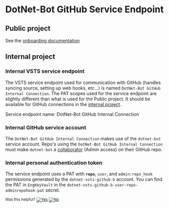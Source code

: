 # DotNet-Bot GitHub Service Endpoint

## Public project

See the [onboarding documentation](https://github.com/dotnet/arcade/blob/main/Documentation/AzureDevOps/AzureDevOpsOnboarding.md#github-connections)

## Internal project

### Internal VSTS service endpoint

The VSTS service endpoint used for communication with GitHub (handles syncing source, setting up web hooks, etc...) is named `DotNet-Bot GitHub Internal Connection`.  The PAT scopes used for the service endpoint are slightly different than what is used for the Public project.  It should be available for GitHub connections in the [internal project](https://dnceng.visualstudio.com/internal).

Service endpoint name: DotNet-Bot GitHub Internal Connection

### Internal GitHub service account

The `DotNet-Bot GitHub Internal Connection` makes use of the `dotnet-bot` service account.  Repo's using the `DotNet-Bot GitHub Internal Connection` must make `dotnet-bot` a [collaborator](https://help.github.com/articles/permission-levels-for-a-user-account-repository/#collaborator-access-on-a-repository-owned-by-a-user-account) (Admin access) on their GitHub repo.

### Internal personal authentication token

The service endpoint uses a PAT with **`repo`**, `user`, and `admin:repo_hook` permissions generated by the `dotnet-vsts-github-b` account.  You can find the PAT in `EngKeyVault` in the `dotnet-vsts-github-b-user-repo-adminrepohook-pat` secret.


<!-- Begin Generated Content: Doc Feedback -->
<sub>Was this helpful? [![Yes](https://helix.dot.net/f/ip/5?p=Documentation%5CProject-Docs%5CVSTS%5Cdotnet-bot-github-service-endpoint.md)](https://helix.dot.net/f/p/5?p=Documentation%5CProject-Docs%5CVSTS%5Cdotnet-bot-github-service-endpoint.md) [![No](https://helix.dot.net/f/in)](https://helix.dot.net/f/n/5?p=Documentation%5CProject-Docs%5CVSTS%5Cdotnet-bot-github-service-endpoint.md)</sub>
<!-- End Generated Content-->

